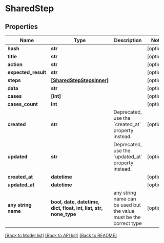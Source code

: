 # SharedStep


## Properties
Name | Type | Description | Notes
------------ | ------------- | ------------- | -------------
**hash** | **str** |  | [optional] 
**title** | **str** |  | [optional] 
**action** | **str** |  | [optional] 
**expected_result** | **str** |  | [optional] 
**steps** | [**[SharedStepStepsInner]**](SharedStepStepsInner.md) |  | [optional] 
**data** | **str** |  | [optional] 
**cases** | **[int]** |  | [optional] 
**cases_count** | **int** |  | [optional] 
**created** | **str** | Deprecated, use the &#x60;created_at&#x60; property instead. | [optional] 
**updated** | **str** | Deprecated, use the &#x60;updated_at&#x60; property instead. | [optional] 
**created_at** | **datetime** |  | [optional] 
**updated_at** | **datetime** |  | [optional] 
**any string name** | **bool, date, datetime, dict, float, int, list, str, none_type** | any string name can be used but the value must be the correct type | [optional]

[[Back to Model list]](../README.md#documentation-for-models) [[Back to API list]](../README.md#documentation-for-api-endpoints) [[Back to README]](../README.md)


